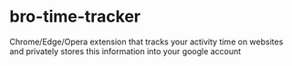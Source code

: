 # bro-time-tracker
Chrome/Edge/Opera extension that tracks your activity time on websites and privately stores this information into your google account
